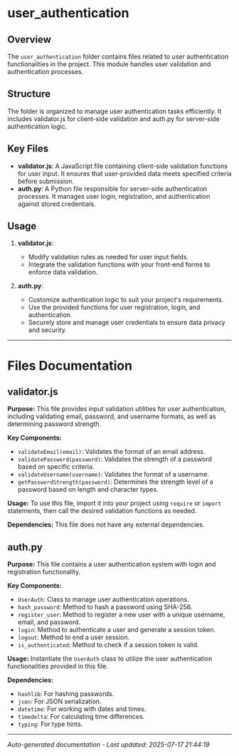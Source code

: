 # user_authentication

## Overview
The `user_authentication` folder contains files related to user authentication functionalities in the project. This module handles user validation and authentication processes.

## Structure
The folder is organized to manage user authentication tasks efficiently. It includes validator.js for client-side validation and auth.py for server-side authentication logic.

## Key Files
- **validator.js**: A JavaScript file containing client-side validation functions for user input. It ensures that user-provided data meets specified criteria before submission.
- **auth.py**: A Python file responsible for server-side authentication processes. It manages user login, registration, and authentication against stored credentials.

## Usage
1. **validator.js**:
   - Modify validation rules as needed for user input fields.
   - Integrate the validation functions with your front-end forms to enforce data validation.

2. **auth.py**:
   - Customize authentication logic to suit your project's requirements.
   - Use the provided functions for user registration, login, and authentication.
   - Securely store and manage user credentials to ensure data privacy and security.

---

# Files Documentation

## validator.js

**Purpose:** This file provides input validation utilities for user authentication, including validating email, password, and username formats, as well as determining password strength.

**Key Components:**
- `validateEmail(email)`: Validates the format of an email address.
- `validatePassword(password)`: Validates the strength of a password based on specific criteria.
- `validateUsername(username)`: Validates the format of a username.
- `getPasswordStrength(password)`: Determines the strength level of a password based on length and character types.

**Usage:** To use this file, import it into your project using `require` or `import` statements, then call the desired validation functions as needed.

**Dependencies:** This file does not have any external dependencies.

## auth.py

**Purpose:** This file contains a user authentication system with login and registration functionality.

**Key Components:**
- `UserAuth`: Class to manage user authentication operations.
- `hash_password`: Method to hash a password using SHA-256.
- `register_user`: Method to register a new user with a unique username, email, and password.
- `login`: Method to authenticate a user and generate a session token.
- `logout`: Method to end a user session.
- `is_authenticated`: Method to check if a session token is valid.

**Usage:** Instantiate the `UserAuth` class to utilize the user authentication functionalities provided in this file.

**Dependencies:**
- `hashlib`: For hashing passwords.
- `json`: For JSON serialization.
- `datetime`: For working with dates and times.
- `timedelta`: For calculating time differences.
- `typing`: For type hints.

---
*Auto-generated documentation - Last updated: 2025-07-17 21:44:19*

